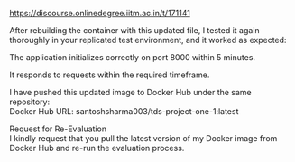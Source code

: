 https://discourse.onlinedegree.iitm.ac.in/t/171141

After rebuilding the container with this updated file, I tested it again thoroughly in your replicated test environment, and it worked as expected:</p>
<p>The application initializes correctly on port 8000 within 5 minutes.</p>
<p>It responds to requests within the required timeframe.</p>
<p>I have pushed this updated image to Docker Hub under the same repository:<br/>
Docker Hub URL: santoshsharma003/tds-project-one-1:latest</p>
<p>Request for Re-Evaluation<br/>
I kindly request that you pull the latest version of my Docker image from Docker Hub and re-run the evaluation process.